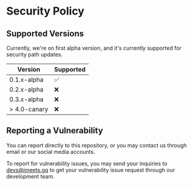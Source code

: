 # Security Policy

## Supported Versions

Currently, we're on first alpha version, and it's currently supported for
security path updates.

| Version         | Supported          |
| --------------- | ------------------ |
| 0.1.x-alpha     | :white_check_mark:                |
| 0.2.x-alpha     | :x:                |
| 0.3.x-alpha     | :x: |
| > 4.0-canary    | :x:                |

## Reporting a Vulnerability

You can report directly to this repository, or you may contact us through
email or our social media accounts.

To report for vulnerability issues, you may send your inquiries to devs@imeets.gq
to get your vulnerability issue request through our development team.
